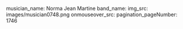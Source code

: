 musician_name: Norma Jean Martine
band_name: 
img_src: images/musician0748.png
onmouseover_src: 
pagination_pageNumber: 1746